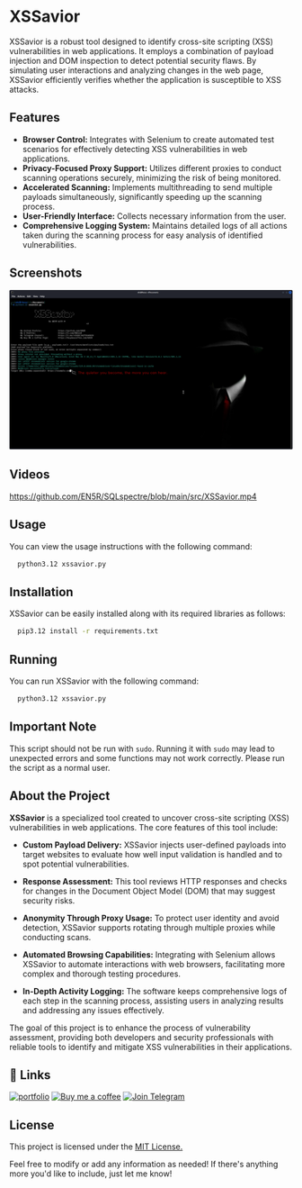 # XSSavior

XSSavior is a robust tool designed to identify cross-site scripting (XSS) vulnerabilities in web applications. It employs a combination of payload injection and DOM inspection to detect potential security flaws. By simulating user interactions and analyzing changes in the web page, XSSavior efficiently verifies whether the application is susceptible to XSS attacks.


## Features

- **Browser Control:** Integrates with Selenium to create automated test scenarios for effectively detecting XSS vulnerabilities in web applications.
- **Privacy-Focused Proxy Support:** Utilizes different proxies to conduct scanning operations securely, minimizing the risk of being monitored.
- **Accelerated Scanning:** Implements multithreading to send multiple payloads simultaneously, significantly speeding up the scanning process.
- **User-Friendly Interface:** Collects necessary information from the user.
- **Comprehensive Logging System:** Maintains detailed logs of all actions taken during the scanning process for easy analysis of identified vulnerabilities.


## Screenshots

![App Screenshot](https://raw.githubusercontent.com/EN5R/XSSavior/refs/heads/main/src/XSSavior.png)


## Videos
[https://github.com/EN5R/SQLspectre/blob/main/src/XSSavior.mp4
](https://github-production-user-asset-6210df.s3.amazonaws.com/104204586/372916072-2d35ef68-6a01-4293-a9dc-52a83e0f50f4.mp4?X-Amz-Algorithm=AWS4-HMAC-SHA256&X-Amz-Credential=AKIAVCODYLSA53PQK4ZA%2F20241002%2Fus-east-1%2Fs3%2Faws4_request&X-Amz-Date=20241002T150224Z&X-Amz-Expires=300&X-Amz-Signature=e98a3590b94160ec1b4174b90387736dc4e9ea2b4a4a187348be89f3231ad69d&X-Amz-SignedHeaders=host)


## Usage

You can view the usage instructions with the following command:

```bash
  python3.12 xssavior.py
```


## Installation

XSSavior can be easily installed along with its required libraries as follows:

```bash
  pip3.12 install -r requirements.txt
```
    
## Running

You can run XSSavior with the following command:

```bash
  python3.12 xssavior.py
```

## Important Note

This script should not be run with `sudo`. Running it with `sudo` may lead to unexpected errors and some functions may not work correctly. Please run the script as a normal user.

## About the Project

**XSSavior** is a specialized tool created to uncover cross-site scripting (XSS) vulnerabilities in web applications. The core features of this tool include:

- **Custom Payload Delivery:** XSSavior injects user-defined payloads into target websites to evaluate how well input validation is handled and to spot potential vulnerabilities.

- **Response Assessment:** This tool reviews HTTP responses and checks for changes in the Document Object Model (DOM) that may suggest security risks.

- **Anonymity Through Proxy Usage:** To protect user identity and avoid detection, XSSavior supports rotating through multiple proxies while conducting scans.

- **Automated Browsing Capabilities:** Integrating with Selenium allows XSSavior to automate interactions with web browsers, facilitating more complex and thorough testing procedures.

- **In-Depth Activity Logging:** The software keeps comprehensive logs of each step in the scanning process, assisting users in analyzing results and addressing any issues effectively.

The goal of this project is to enhance the process of vulnerability assessment, providing both developers and security professionals with reliable tools to identify and mitigate XSS vulnerabilities in their applications.


## 🔗 Links
[![portfolio](https://img.shields.io/badge/my_portfolio-000?style=for-the-badge&logo=ko-fi&logoColor=white)](https://github.com/EN5R/)
[![Buy me a coffee](https://img.shields.io/badge/Buy%20me%20a%20coffee-FFDD00?style=for-the-badge&logo=buymeacoffee&logoColor=000000)](https://www.buymeacoffee.com/EN5R)
[![Join Telegram](https://img.shields.io/badge/Join%20Telegram-0088cc?style=for-the-badge&logo=telegram&logoColor=white)](https://t.me/+K3G9CJmZfShmOGI0)

## License

This project is licensed under the [MIT License.](https://raw.githubusercontent.com/EN5R/XSSavior/refs/heads/main/LICENSE)

Feel free to modify or add any information as needed! If there's anything more you'd like to include, just let me know!
